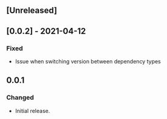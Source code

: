 ## [Unreleased]

## [0.0.2] - 2021-04-12

### Fixed

- Issue when switching version between dependency types

## 0.0.1

### Changed

- Initial release.
